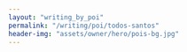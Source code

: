 ```yaml
---
layout: "writing_by_poi"
permalink: "/writing/poi/todos-santos"
header-img: "assets/owner/hero/pois-bg.jpg"
---
```

